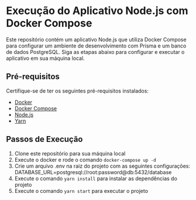 # Execução do Aplicativo Node.js com Docker Compose

Este repositório contém um aplicativo Node.js que utiliza Docker Compose para configurar um ambiente de desenvolvimento com Prisma e um banco de dados PostgreSQL. Siga as etapas abaixo para configurar e executar o aplicativo em sua máquina local.

## Pré-requisitos

Certifique-se de ter os seguintes pré-requisitos instalados:

- [Docker](https://docs.docker.com/get-docker/)
- [Docker Compose](https://docs.docker.com/compose/install/)
- [Node.js](https://nodejs.org/)
- [Yarn](https://yarnpkg.com/)

## Passos de Execução

1. Clone este repositório para sua máquina local
2. Execute o docker e rode o comando `docker-compose up -d`
2. Crie um arquivo .env na raiz do projeto com as seguintes configurações: DATABASE_URL=postgresql://root:password@db:5432/database
3. Execute o comando `yarn install` para instalar as dependências do projeto
4. Execute o comando `yarn start` para executar o projeto

